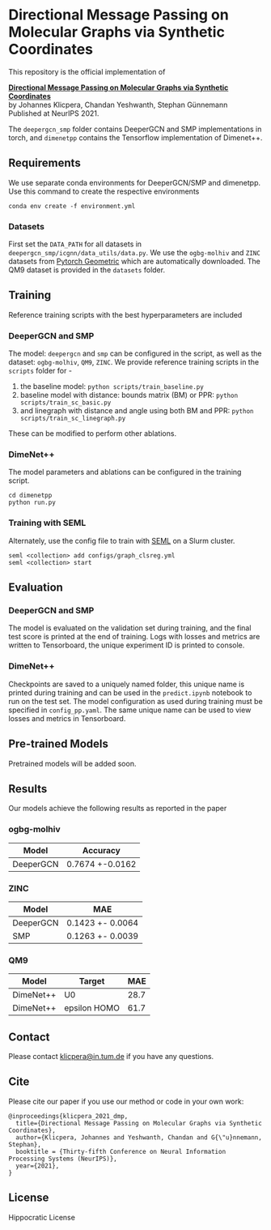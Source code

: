 # Directional Message Passing on Molecular Graphs via Synthetic Coordinates

This repository is the official implementation of 

**[Directional Message Passing on Molecular Graphs via Synthetic Coordinates](https://openreview.net/forum?id=ZRu0_3azrCd)**  
by Johannes Klicpera, Chandan Yeshwanth, Stephan Günnemann  
Published at NeurIPS 2021.

The `deepergcn_smp` folder contains DeeperGCN and SMP implementations in torch, and 
`dimenetpp` contains the Tensorflow implementation of Dimenet++.

## Requirements

We use separate conda environments for DeeperGCN/SMP and dimenetpp. Use this
command to create the respective environments
```
conda env create -f environment.yml
```

### Datasets
First set the `DATA_PATH` for all datasets in `deepergcn_smp/icgnn/data_utils/data.py`.
We use the `ogbg-molhiv` and `ZINC` datasets from [Pytorch Geometric](https://pytorch-geometric.readthedocs.io/en/latest/) which are automatically downloaded.
The QM9 dataset is provided in the `datasets` folder. 

## Training
Reference training scripts with the best hyperparameters are included
### DeeperGCN and SMP
The model: `deepergcn` and `smp` can be configured in the script, as well as
the dataset: `ogbg-molhiv`, `QM9`, `ZINC`. 
We provide reference training scripts in the `scripts` folder for -

1. the baseline model: `python scripts/train_baseline.py`
1. baseline model with distance: bounds matrix (BM) or PPR: `python scripts/train_sc_basic.py`
1. and linegraph with distance and angle using both BM and PPR: `python scripts/train_sc_linegraph.py`

These can be modified to perform other ablations.

### DimeNet++
The model parameters and ablations can be configured in the training script. 
```
cd dimenetpp
python run.py
```

### Training with SEML
Alternately, use the config file to train with [SEML](https://github.com/TUM-DAML/seml) on a Slurm cluster.

```
seml <collection> add configs/graph_clsreg.yml
seml <collection> start
```

## Evaluation
### DeeperGCN and SMP
The model is evaluated on the validation set during training, and the final test
score is printed at the end of training. Logs with losses and metrics are written to Tensorboard,
the unique experiment ID is printed to console.

### DimeNet++
Checkpoints are saved to a uniquely named folder, this unique name is printed 
during training and can be used in the `predict.ipynb` notebook to run 
on the test set. The model configuration as used during training must be specified in `config_pp.yaml`. The same unique name can be used to view losses
and metrics in Tensorboard.

## Pre-trained Models

Pretrained models will be added soon.

## Results

Our models achieve the following results as reported in the paper

### ogbg-molhiv
| Model         |  Accuracy |
| ------------------ | -------------- |
| DeeperGCN   |          0.7674 +-0.0162       |

### ZINC
| Model         |  MAE |
| ------------------ | -------------- |
| DeeperGCN   |  0.1423 +- 0.0064 |
| SMP   | 0.1263 +- 0.0039 |

### QM9
| Model         |  Target | MAE |
| ------------------ | ----- | --------- |
| DimeNet++   |     U0         |      28.7       |
| DimeNet++   |     epsilon HOMO         |      61.7       |


## Contact
Please contact klicpera@in.tum.de if you have any questions.

## Cite
Please cite our paper if you use our method or code in your own work:

```
@inproceedings{klicpera_2021_dmp,
  title={Directional Message Passing on Molecular Graphs via Synthetic Coordinates},
  author={Klicpera, Johannes and Yeshwanth, Chandan and G{\"u}nnemann, Stephan},
  booktitle = {Thirty-fifth Conference on Neural Information Processing Systems (NeurIPS)},
  year={2021},
}
```

## License
Hippocratic License